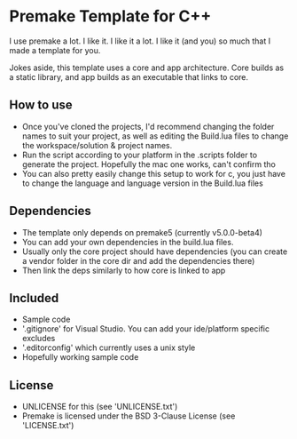 # Premake Template for C++

I use premake a lot. I like it. I like it a lot. I like it (and you) so much that I made a template for you.

Jokes aside, this template uses a core and app architecture. Core builds as a static library, and app builds as an executable that links to core.

## How to use
- Once you've cloned the projects, I'd recommend changing the folder names to suit your project, as well as editing the Build.lua files to change the workspace/solution & project names.
- Run the script according to your platform in the .scripts folder to generate the project. Hopefully the mac one works, can't confirm tho
- You can also pretty easily change this setup to work for c, you just have to change the language and language version in the Build.lua files

## Dependencies
- The template only depends on premake5 (currently v5.0.0-beta4)
- You can add your own dependencies in the build.lua files.
- Usually only the core project should have dependencies (you can create a vendor folder in the core dir and add the dependencies there)
- Then link the deps similarly to how core is linked to app

## Included
- Sample code
- '.gitignore' for Visual Studio. You can add your ide/platform specific excludes
- '.editorconfig' which currently uses a unix style
- Hopefully working sample code

## License
- UNLICENSE for this (see 'UNLICENSE.txt')
- Premake is licensed under the BSD 3-Clause License (see 'LICENSE.txt')

